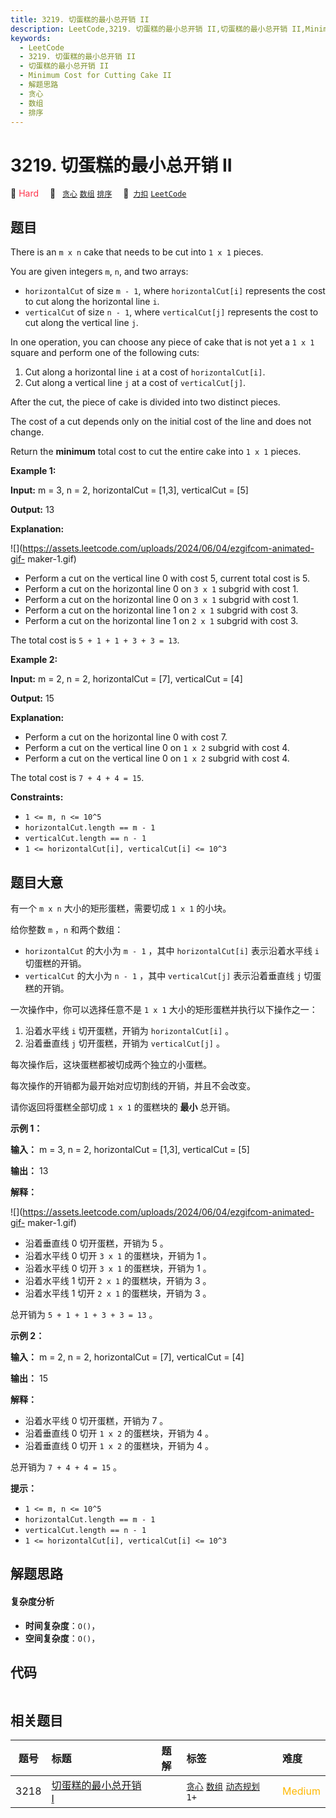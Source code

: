 ```yaml
---
title: 3219. 切蛋糕的最小总开销 II
description: LeetCode,3219. 切蛋糕的最小总开销 II,切蛋糕的最小总开销 II,Minimum Cost for Cutting Cake II,解题思路,贪心,数组,排序
keywords:
  - LeetCode
  - 3219. 切蛋糕的最小总开销 II
  - 切蛋糕的最小总开销 II
  - Minimum Cost for Cutting Cake II
  - 解题思路
  - 贪心
  - 数组
  - 排序
---
```


# 3219. 切蛋糕的最小总开销 II

🔴 <font color=#ff334b>Hard</font>&emsp; 🔖&ensp; [`贪心`](/tag/greedy.md) [`数组`](/tag/array.md) [`排序`](/tag/sorting.md)&emsp; 🔗&ensp;[`力扣`](https://leetcode.cn/problems/minimum-cost-for-cutting-cake-ii) [`LeetCode`](https://leetcode.com/problems/minimum-cost-for-cutting-cake-ii)

## 题目

There is an `m x n` cake that needs to be cut into `1 x 1` pieces.

You are given integers `m`, `n`, and two arrays:

  * `horizontalCut` of size `m - 1`, where `horizontalCut[i]` represents the cost to cut along the horizontal line `i`.
  * `verticalCut` of size `n - 1`, where `verticalCut[j]` represents the cost to cut along the vertical line `j`.

In one operation, you can choose any piece of cake that is not yet a `1 x 1`
square and perform one of the following cuts:

  1. Cut along a horizontal line `i` at a cost of `horizontalCut[i]`.
  2. Cut along a vertical line `j` at a cost of `verticalCut[j]`.

After the cut, the piece of cake is divided into two distinct pieces.

The cost of a cut depends only on the initial cost of the line and does not
change.

Return the **minimum** total cost to cut the entire cake into `1 x 1` pieces.



**Example 1:**

**Input:** m = 3, n = 2, horizontalCut = [1,3], verticalCut = [5]

**Output:** 13

**Explanation:**

![](https://assets.leetcode.com/uploads/2024/06/04/ezgifcom-animated-gif-
maker-1.gif)

  * Perform a cut on the vertical line 0 with cost 5, current total cost is 5.
  * Perform a cut on the horizontal line 0 on `3 x 1` subgrid with cost 1.
  * Perform a cut on the horizontal line 0 on `3 x 1` subgrid with cost 1.
  * Perform a cut on the horizontal line 1 on `2 x 1` subgrid with cost 3.
  * Perform a cut on the horizontal line 1 on `2 x 1` subgrid with cost 3.

The total cost is `5 + 1 + 1 + 3 + 3 = 13`.

**Example 2:**

**Input:** m = 2, n = 2, horizontalCut = [7], verticalCut = [4]

**Output:** 15

**Explanation:**

  * Perform a cut on the horizontal line 0 with cost 7.
  * Perform a cut on the vertical line 0 on `1 x 2` subgrid with cost 4.
  * Perform a cut on the vertical line 0 on `1 x 2` subgrid with cost 4.

The total cost is `7 + 4 + 4 = 15`.



**Constraints:**

  * `1 <= m, n <= 10^5`
  * `horizontalCut.length == m - 1`
  * `verticalCut.length == n - 1`
  * `1 <= horizontalCut[i], verticalCut[i] <= 10^3`


## 题目大意

有一个 `m x n` 大小的矩形蛋糕，需要切成 `1 x 1` 的小块。

给你整数 `m` ，`n` 和两个数组：

  * `horizontalCut` 的大小为 `m - 1` ，其中 `horizontalCut[i]` 表示沿着水平线 `i` 切蛋糕的开销。
  * `verticalCut` 的大小为 `n - 1` ，其中 `verticalCut[j]` 表示沿着垂直线 `j` 切蛋糕的开销。

一次操作中，你可以选择任意不是 `1 x 1` 大小的矩形蛋糕并执行以下操作之一：

  1. 沿着水平线 `i` 切开蛋糕，开销为 `horizontalCut[i]` 。
  2. 沿着垂直线 `j` 切开蛋糕，开销为 `verticalCut[j]` 。

每次操作后，这块蛋糕都被切成两个独立的小蛋糕。

每次操作的开销都为最开始对应切割线的开销，并且不会改变。

请你返回将蛋糕全部切成 `1 x 1` 的蛋糕块的 **最小**  总开销。



**示例 1：**

**输入：** m = 3, n = 2, horizontalCut = [1,3], verticalCut = [5]

**输出：** 13

**解释：**

![](https://assets.leetcode.com/uploads/2024/06/04/ezgifcom-animated-gif-
maker-1.gif)

  * 沿着垂直线 0 切开蛋糕，开销为 5 。
  * 沿着水平线 0 切开 `3 x 1` 的蛋糕块，开销为 1 。
  * 沿着水平线 0 切开 `3 x 1` 的蛋糕块，开销为 1 。
  * 沿着水平线 1 切开 `2 x 1` 的蛋糕块，开销为 3 。
  * 沿着水平线 1 切开 `2 x 1` 的蛋糕块，开销为 3 。

总开销为 `5 + 1 + 1 + 3 + 3 = 13` 。

**示例 2：**

**输入：** m = 2, n = 2, horizontalCut = [7], verticalCut = [4]

**输出：** 15

**解释：**

  * 沿着水平线 0 切开蛋糕，开销为 7 。
  * 沿着垂直线 0 切开 `1 x 2` 的蛋糕块，开销为 4 。
  * 沿着垂直线 0 切开 `1 x 2` 的蛋糕块，开销为 4 。

总开销为 `7 + 4 + 4 = 15` 。



**提示：**

  * `1 <= m, n <= 10^5`
  * `horizontalCut.length == m - 1`
  * `verticalCut.length == n - 1`
  * `1 <= horizontalCut[i], verticalCut[i] <= 10^3`


## 解题思路

#### 复杂度分析

- **时间复杂度**：`O()`，
- **空间复杂度**：`O()`，

## 代码

```javascript

```

## 相关题目

<!-- prettier-ignore -->
| 题号 | 标题 | 题解 | 标签 | 难度 |
| :------: | :------ | :------: | :------ | :------ |
| 3218 | [切蛋糕的最小总开销 I](https://leetcode.com/problems/minimum-cost-for-cutting-cake-i) |  |  [`贪心`](/tag/greedy.md) [`数组`](/tag/array.md) [`动态规划`](/tag/dynamic-programming.md) `1+` | <font color=#ffb800>Medium</font> |